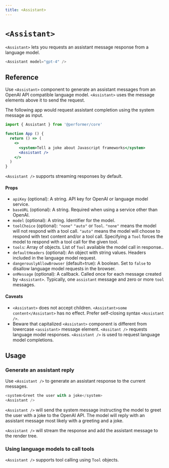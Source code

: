 ```yaml
---
title: <Assistant>
---
```


# `<Assistant>`

`<Assistant>` lets you requests an assistant message response from a language model.


```js
<Assistant model="gpt-4" />
```

## Reference 

Use `<Assistant>` component to generate an assistant messages from an OpenAI API compatible language model. `<Assistant>` uses the message elements above it to send the request.  

The following app would request assistant completion using the system message as input.

```jsx
import { Assistant } from '@performer/core'

function App () {
  return () => (
    <>
      <system>Tell a joke about Javascript frameworks</system>
      <Assistant />
    </>
  )
}
```

`<Assistant />` supports streaming responses by default. 

#### Props 
* `apiKey` (optional): A string. API key for OpenAI or language model service. 
* `baseURL` (optional): A string. Required when using a service other than OpenAI.
* `model` (optional): A string. Identifier for the model. 
* `toolChoice` (optional): `"none"` `"auto"` or `Tool`. `"none"` means the model will not respond with a tool call. `"auto"` means the model will choose to respond with text content and/or a tool call. Specifying a `Tool` forces the model to respond with a tool call for the given tool.
* `tools`: Array of objects. List of `Tool` available the model call in response..
* `defaultHeaders` (optional): An object with string values. Headers included in the language model request.
* `dangerouslyAllowBrowser` (default=true): A boolean. Set to `false` to disallow language model requests in the browser.
* `onMessage` (optional): A callback. Called once for each message created by `<Assistant>`. Typically, one `assistant` message and zero or more `tool` messages.   


#### Caveats 

- `<Assistant>` does not accept children. `<Assistant>some content</Assistant>` has no effect. Prefer self-closing syntax `<Assistant />`.
- Beware that capitalized `<Assistant>` component is different from lowercase `<assistant>` message element. `<Assitant />` requests language model responses. `<Assistant />` is used to request language model completions.

## Usage 

### Generate an assistant reply 

Use `<Assistant />` to generate an assistant response to the current messages.

```js
<system>Greet the user with a joke</system>
<Assistant />
```

`<Assistant />` will send the system message instructing the model to greet the user with a joke to the OpenAI API. The model will reply with an assistant message most likely with a greeting and a joke.

`<Assistant />` will stream the response and add the assistant message to the render tree.

### Using language models to call tools 

`<Assistant />` supports tool calling using `Tool` objects.


